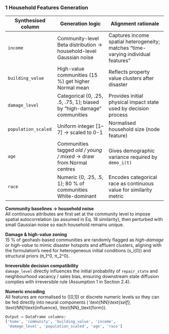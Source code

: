 ### 1  Household Features Generation  

| Synthesised column | Generation logic | Alignment rationale |
|--------------------|------------------|---------------------|
| `income` | Community-level Beta distribution → household-level Gaussian noise | Captures income spatial heterogeneity; matches “time-varying individual features” |
| `building_value`  | High-value communities (15 %) get higher Normal mean | Reflects property value clusters after disaster |
| `damage_level`    | Categorical {0, .25, .5, .75, 1}; biased by “high-damage” communities | Provides initial physical impact state used by decision process |
| `population_scaled` | Uniform integer [1–7] → scaled to 0-1 | Normalised household size (node feature) |
| `age`             | Communities tagged *old / young / mixed* → draw from Normal centres | Gives demographic variance required by `demo_i(t)` |
| `race`            | Numeric {0, .25, .5, 1}; 80 % of communities White-dominant | Encodes categorical race as continuous value for similarity metric |

**Community baselines → household noise**  
All continuous attributes are first set at the community level to impose spatial autocorrelation (as assumed in Eq. 18 similarity), then perturbed with small Gaussian noise so each household remains unique.

**Damage & high-value zoning**  
15 % of geohash-based communities are randomly flagged as *high-damage* or *high-value* to mimic disaster hotspots and affluent clusters, aligning with the formulation’s need for heterogeneous initial conditions \(s_i(0)\) and structural priors \(π_1^0, π_2^0\).

**Irreversible decision compatibility**  
`damage_level` directly influences the initial probability of `repair_state` and neighbourhood vacancy / sales bias, ensuring downstream state diffusion complies with irreversible rule (Assumption 1 in Section 2.4).

**Numeric encoding**  
All features are normalised to \([0,1]\) or discrete numeric levels so they can be fed directly into neural components \( \text{NN}_\text{self}, \text{NN}_\text{influence}, \text{NN}_\text{form}\).

```bash
Output → DataFrame columns:
['home', 'community', 'building_value', 'income',
 'damage_level', 'population_scaled', 'age', 'race']
```
